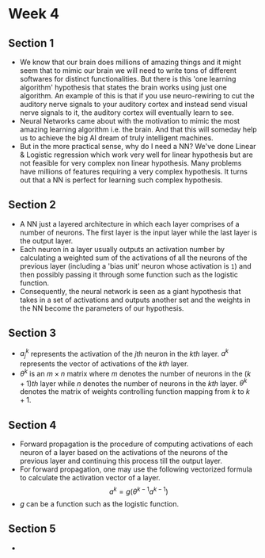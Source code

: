 # Week 4

## Section 1
* We know that our brain does millions of amazing things and it might seem that to mimic our brain we will need to write tons of different softwares for distinct functionalities. But there is this 'one learning algorithm' hypothesis that states the brain works using just one algorithm. An example of this is that if you use neuro-rewiring to cut the auditory nerve signals to your auditory cortex and instead send visual nerve signals to it, the auditory cortex will eventually learn to see.
* Neural Networks came about with the motivation to mimic the most amazing learning algorithm i.e. the brain. And that this will someday help us to achieve the big AI dream of truly intelligent machines.
* But in the more practical sense, why do I need a NN? We've done Linear & Logistic regression which work very well for linear hypothesis but are not feasible for very complex non linear hypothesis. Many problems have millions of features requiring a very complex hypothesis. It turns out that a NN is perfect for learning such complex hypothesis.

## Section 2
* A NN just a layered architecture in which each layer comprises of a number of neurons. The first layer is the input layer while the last layer is the output layer. 
* Each neuron in a layer usually outputs an activation number by calculating a weighted sum of the activations of all the neurons of the previous layer (including a 'bias unit' neuron whose activation is `1`) and then possibly passing it through some function such as the logistic function. 
* Consequently, the neural network is seen as a giant hypothesis that takes in a set of activations and outputs another set and the weights in the NN become the parameters of our hypothesis.

## Section 3
* $a_j^k$ represents the activation of the $jth$ neuron in the $kth$ layer. $a^k$ represents the vector of activations of the $kth$ layer.
* $\theta^k$ is an $m\times n$ matrix where $m$ denotes the number of neurons in the $(k+1)th$ layer while $n$ denotes the number of neurons in the $kth$ layer. $\theta^k$ denotes the matrix of weights controlling function mapping from $k$ to $k+1$.

## Section 4
* Forward propagation is the procedure of computing activations of each neuron of a layer based on the activations of the neurons of the previous layer and continuing this process till the output layer.
* For forward propagation, one may use the following vectorized formula to calculate the activation vector of a layer.
$$a^k=g(\theta^{k-1}a^{k-1})$$
* $g$ can be a function such as the logistic function.

## Section 5
* 